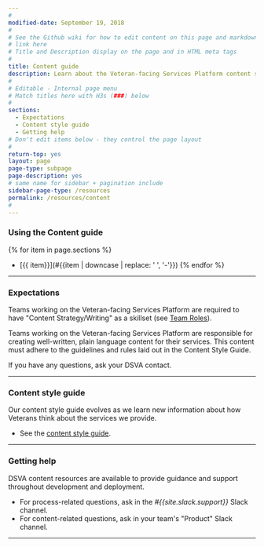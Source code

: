 ```yaml
---
#
modified-date: September 19, 2018
#
# See the Github wiki for how to edit content on this page and markdown styles you can use:
# link here
# Title and Description display on the page and in HTML meta tags
#
title: Content guide
description: Learn about the Veteran-facing Services Platform content strategy. Find content resources, tools, and examples you can use throughout the <i>Digital Delivery</i> lifecycle.
#
# Editable - Internal page menu
# Match titles here with H3s (###) below
#
sections:
  - Expectations
  - Content style guide
  - Getting help
# Don't edit items below - they control the page layout
#
return-top: yes
layout: page
page-type: subpage
page-description: yes
# same name for sidebar + pagination include
sidebar-page-type: /resources
permalink: /resources/content
#
---
```


### Using the Content guide

{% for item in page.sections %}
* [{{ item}}](#{{item | downcase | replace: ' ', '-'}})
{% endfor %}

<hr>

### Expectations

Teams working on the Veteran-facing Services Platform are required to have "Content Strategy/Writing" as a skillset (see [Team Roles]({{site.baseurl}}/resources/more/team-structure#team-roles)).

Teams working on the Veteran-facing Services Platform are responsible for creating well-written, plain language content for their services. This content must adhere to the guidelines and rules laid out in the Content Style Guide.

If you have any questions, ask your DSVA contact.

<hr>

### Content style guide

Our content style guide evolves as we learn new information about how Veterans think about the services we provide.

* See the <a href="https://github.com/department-of-veterans-affairs/vets.gov-content-style-guide" target="_blank">content style guide</a>.

<hr>

### Getting help

DSVA content resources are available to provide guidance and support throughout development and deployment.

* For process-related questions, ask in the *#{{site.slack.support}}* Slack channel.
* For content-related questions, ask in your team's "Product" Slack channel.

<hr>
